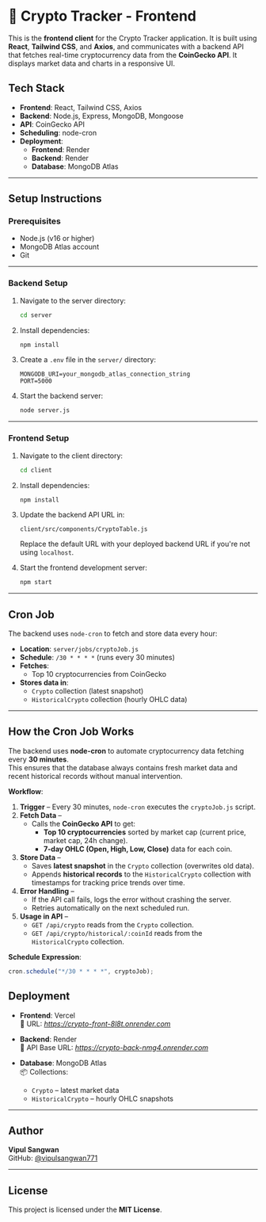 # 🚀 Crypto Tracker - Frontend

This is the **frontend client** for the Crypto Tracker application. It is built using **React**, **Tailwind CSS**, and **Axios**, and communicates with a backend API that fetches real-time cryptocurrency data from the **CoinGecko API**. It displays market data and charts in a responsive UI.

## Tech Stack

- **Frontend**: React, Tailwind CSS, Axios  
- **Backend**: Node.js, Express, MongoDB, Mongoose  
- **API**: CoinGecko API  
- **Scheduling**: node-cron  
- **Deployment**:  
  - **Frontend**: Render  
  - **Backend**: Render  
  - **Database**: MongoDB Atlas

---

## Setup Instructions

### Prerequisites

- Node.js (v16 or higher)  
- MongoDB Atlas account  
- Git

---

### Backend Setup

1. Navigate to the server directory:

   ```bash
   cd server
   ```

2. Install dependencies:

   ```bash
   npm install
   ```

3. Create a `.env` file in the `server/` directory:

   ```
   MONGODB_URI=your_mongodb_atlas_connection_string
   PORT=5000
   ```

4. Start the backend server:

   ```bash
   node server.js
   ```

---

### Frontend Setup

1. Navigate to the client directory:

   ```bash
   cd client
   ```

2. Install dependencies:

   ```bash
   npm install
   ```

3. Update the backend API URL in:

   ```
   client/src/components/CryptoTable.js
   ```

   Replace the default URL with your deployed backend URL if you're not using `localhost`.

4. Start the frontend development server:

   ```bash
   npm start
   ```

---

## Cron Job

The backend uses `node-cron` to fetch and store data every hour:

- **Location**: `server/jobs/cryptoJob.js`  
- **Schedule**: `/30 * * * *` (runs every 30 minutes)  
- **Fetches**:
  - Top 10 cryptocurrencies from CoinGecko
- **Stores data in**:
  - `Crypto` collection (latest snapshot)
  - `HistoricalCrypto` collection (hourly OHLC data)

---
## How the Cron Job Works


The backend uses **node-cron** to automate cryptocurrency data fetching every **30 minutes**.  
This ensures that the database always contains fresh market data and recent historical records without manual intervention.

**Workflow**:

1. **Trigger** – Every 30 minutes, `node-cron` executes the `cryptoJob.js` script.
2. **Fetch Data** –  
   - Calls the **CoinGecko API** to get:
     - **Top 10 cryptocurrencies** sorted by market cap (current price, market cap, 24h change).
     - **7-day OHLC (Open, High, Low, Close)** data for each coin.
3. **Store Data** –  
   - Saves **latest snapshot** in the `Crypto` collection (overwrites old data).
   - Appends **historical records** to the `HistoricalCrypto` collection with timestamps for tracking price trends over time.
4. **Error Handling** –  
   - If the API call fails, logs the error without crashing the server.
   - Retries automatically on the next scheduled run.
5. **Usage in API** –  
   - `GET /api/crypto` reads from the `Crypto` collection.
   - `GET /api/crypto/historical/:coinId` reads from the `HistoricalCrypto` collection.

**Schedule Expression**:  
```javascript
cron.schedule("*/30 * * * *", cryptoJob);
```

## Deployment

- **Frontend**: Vercel  
  🔗 URL: _https://crypto-front-8l8t.onrender.com_

- **Backend**: Render  
  🔗 API Base URL: _https://crypto-back-nmg4.onrender.com_

- **Database**: MongoDB Atlas  
  📦 Collections:
  - `Crypto` – latest market data  
  - `HistoricalCrypto` – hourly OHLC snapshots

---

## Author

**Vipul Sangwan**  
GitHub: [@vipulsangwan771](https://github.com/vipulsangwan771)

---

## License

This project is licensed under the **MIT License**.

